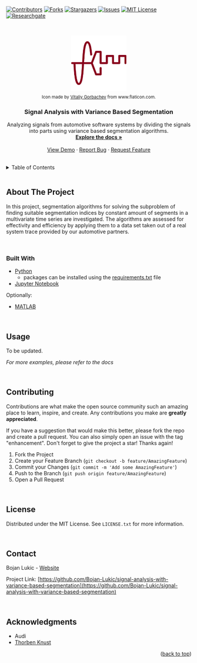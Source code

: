 <div id="top"></div>

<br />

<!-- PROJECT SHIELDS -->
<!--
*** I'm using markdown "reference style" links for readability.
*** Reference links are enclosed in brackets [ ] instead of parentheses ( ).
*** See the bottom of this document for the declaration of the reference variables
*** for contributors-url, forks-url, etc. This is an optional, concise syntax you may use.
*** https://www.markdownguide.org/basic-syntax/#reference-style-links
-->
[![Contributors][contributors-shield]][contributors-url]
[![Forks][forks-shield]][forks-url]
[![Stargazers][stars-shield]][stars-url]
[![Issues][issues-shield]][issues-url]
[![MIT License][license-shield]][license-url]
[![Researchgate][researchgate-shield]][researchgate-url]



<!-- PROJECT LOGO -->
<br />
<div align="center">
  <figure>
    <a href="https://github.com/Bojan-Lukic/signal-analysis-with-variance-based-segmentation">
      <img src="res/logo.png" alt="Logo" width="150" height="150">
    </a><br />
    <figcaption><sub>Icon made by <a href="https://www.flaticon.com/authors/vitaly-gorbachev">Vitaliy Gorbachev</a> from www.flaticon.com.</sub></figcaption>
  </figure>

<h3 align="center">Signal Analysis with Variance Based Segmentation</h3>

  <p align="center">
    Analyzing signals from automotive software systems by dividing the signals into parts using variance based segmentation algorithms.
    <br />
    <a href="https://github.com/Bojan-Lukic/signal-analysis-with-variance-based-segmentation/tree/main/doc"><strong>Explore the docs »</strong></a>
    <br />
    <br />
    <a href="https://github.com/Bojan-Lukic/signal-analysis-with-variance-based-segmentation/tree/main/src">View Demo</a>
    ·
    <a href="https://github.com/Bojan-Lukic/signal-analysis-with-variance-based-segmentation/issues">Report Bug</a>
    ·
    <a href="https://github.com/Bojan-Lukic/signal-analysis-with-variance-based-segmentation/issues">Request Feature</a>
  </p>
</div>

<br />



<!-- TABLE OF CONTENTS -->
<details>
  <summary>Table of Contents</summary>
  <ol>
    <li>
      <a href="#about-the-project">About The Project</a>
      <ul>
        <li><a href="#built-with">Built With</a></li>
      </ul>
    </li>
    <!-- <li>
      <a href="#getting-started">Getting Started</a>
      <ul>
        <li><a href="#prerequisites">Prerequisites</a></li>
        <li><a href="#installation">Installation</a></li>
      </ul>
    </li> -->
    <li><a href="#usage">Usage</a></li>
    <!-- <li><a href="#roadmap">Roadmap</a></li> -->
    <li><a href="#contributing">Contributing</a></li>
    <li><a href="#license">License</a></li>
    <li><a href="#contact">Contact</a></li>
    <li><a href="#acknowledgments">Acknowledgments</a></li>
  </ol>
</details>

<br />



<!-- ABOUT THE PROJECT -->
## About The Project

In this project, segmentation algorithms for solving the subproblem of finding suitable segmentation indices by constant amount of segments in a multivariate time series are investigated. The algorithms are assessed for effectivity and efficiency by applying them to a data set taken out of a real system trace provided by our automotive partners.

<br />


### Built With

* [Python](https://www.python.org/)
  * packages can be installed using the [requirements.txt](https://github.com/Bojan-Lukic/lstm-multivariate-time-series-prediction/blob/master/requirements.txt) file
* [Jupyter Notebook](https://jupyter.org/)

Optionally:

* [MATLAB](https://www.mathworks.com/products/matlab.html)

<br />


<!-- GETTING STARTED -->
<!--
## Getting Started

This is an example of how you may give instructions on setting up your project locally.
To get a local copy up and running follow these simple example steps.

### Prerequisites

This is an example of how to list things you need to use the software and how to install them.
* npm
  ```sh
  npm install npm@latest -g
  ```

### Installation

1. Get a free API Key at [https://example.com](https://example.com)
2. Clone the repo
   ```sh
   git clone https://github.com/github_username/repo_name.git
   ```
3. Install NPM packages
   ```sh
   npm install
   ```
4. Enter your API in `config.js`
   ```js
   const API_KEY = 'ENTER YOUR API';
   ```

<br />
-->



<!-- USAGE EXAMPLES -->
## Usage

To be updated.

_For more examples, please refer to the docs_

<br />



<!-- ROADMAP -->
<!--
## Roadmap

- [] Feature 1
- [] Feature 2
- [] Feature 3
    - [] Nested Feature

See the [open issues](https://github.com/github_username/repo_name/issues) for a full list of proposed features (and known issues).

<br />
-->



<!-- CONTRIBUTING -->
## Contributing

Contributions are what make the open source community such an amazing place to learn, inspire, and create. Any contributions you make are **greatly appreciated**.

If you have a suggestion that would make this better, please fork the repo and create a pull request. You can also simply open an issue with the tag "enhancement".
Don't forget to give the project a star! Thanks again!

1. Fork the Project
2. Create your Feature Branch (`git checkout -b feature/AmazingFeature`)
3. Commit your Changes (`git commit -m 'Add some AmazingFeature'`)
4. Push to the Branch (`git push origin feature/AmazingFeature`)
5. Open a Pull Request

<br />



<!-- LICENSE -->
## License

Distributed under the MIT License. See `LICENSE.txt` for more information.

<br />



<!-- CONTACT -->
## Contact

Bojan Lukic - [Website](https://www.bojanlukic.com/)

Project Link: [https://github.com/Bojan-Lukic/signal-analysis-with-variance-based-segmentation](https://github.com/Bojan-Lukic/signal-analysis-with-variance-based-segmentation)

<br />



<!-- ACKNOWLEDGMENTS -->
## Acknowledgments

* Audi
* [Thorben Knust](https://www.xing.com/profile/Thorben_Knust4)

<p align="right">(<a href="#top">back to top</a>)</p>



<!-- MARKDOWN LINKS & IMAGES -->
<!-- https://www.markdownguide.org/basic-syntax/#reference-style-links -->
[contributors-shield]: https://img.shields.io/github/contributors/Bojan-Lukic/signal-analysis-with-variance-based-segmentation.svg?style=for-the-badge
[contributors-url]: https://github.com/Bojan-Lukic/signal-analysis-with-variance-based-segmentation/graphs/contributors
[forks-shield]: https://img.shields.io/github/forks/Bojan-Lukic/signal-analysis-with-variance-based-segmentation.svg?style=for-the-badge
[forks-url]: https://github.com/Bojan-Lukic/signal-analysis-with-variance-based-segmentation/network/members
[stars-shield]: https://img.shields.io/github/stars/Bojan-Lukic/signal-analysis-with-variance-based-segmentation.svg?style=for-the-badge
[stars-url]: https://github.com/Bojan-Lukic/signal-analysis-with-variance-based-segmentation/stargazers
[issues-shield]: https://img.shields.io/github/issues/Bojan-Lukic/signal-analysis-with-variance-based-segmentation.svg?style=for-the-badge
[issues-url]: https://github.com/Bojan-Lukic/signal-analysis-with-variance-based-segmentation/issues
[license-shield]: https://img.shields.io/github/license/Bojan-Lukic/signal-analysis-with-variance-based-segmentation.svg?style=for-the-badge
[license-url]: https://github.com/Bojan-Lukic/signal-analysis-with-variance-based-segmentation/blob/master/LICENSE.txt
[researchgate-shield]: https://img.shields.io/badge/-ReearchGate-grey?style=for-the-badge&logo=researchgate
[researchgate-url]: https://www.researchgate.net/profile/Bojan_Lukic2
[product-screenshot]: images/screenshot.png
